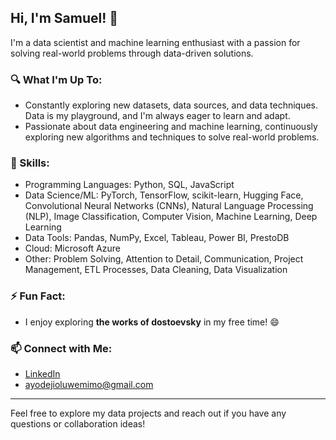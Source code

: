 ## Hi, I'm Samuel! 👋

I'm a data scientist and machine learning enthusiast with a passion for solving real-world problems through data-driven solutions.

### 🔍 What I'm Up To:
- Constantly exploring new datasets, data sources, and data techniques. Data is my playground, and I'm always eager to learn and adapt.
- Passionate about data engineering and machine learning, continuously exploring new algorithms and techniques to solve real-world problems.

### 🌟 Skills:
- Programming Languages: Python, SQL, JavaScript
- Data Science/ML: PyTorch, TensorFlow, scikit-learn, Hugging Face, Convolutional Neural Networks (CNNs), Natural Language Processing (NLP), Image Classification, Computer Vision, Machine Learning, Deep Learning
-	Data Tools: Pandas, NumPy, Excel, Tableau, Power BI, PrestoDB
-	Cloud: Microsoft Azure
-	Other: Problem Solving, Attention to Detail, Communication, Project Management, ETL Processes, Data Cleaning, Data Visualization

### ⚡ Fun Fact:
- I enjoy exploring **the works of dostoevsky** in my free time! 😄

### 📫 Connect with Me:
- [LinkedIn](https://www.linkedin.com/in/samuel-oluwemimo-52b1a4246/)
- ayodejioluwemimo@gmail.com

---

Feel free to explore my data projects and reach out if you have any questions or collaboration ideas!
